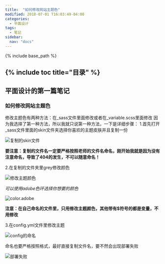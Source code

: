 ```yaml
---
title:  "如何修改网站主题色"
modified: 2018-07-01 T16:03:49-04:00
categories: 
  - 平面设计
tags:
  - 笔记
sidebar:
  nav: "docs"
---
```


{% include base_path %}

{% include toc title="目录" %}
---	
 	
## 平面设计的第一篇笔记
 	
### 如何修改网站主题色
 	
 修改主题色有两种方法：在_sass文件里面修改或者在_variable.scss里面修改
 因为我选择了第一种方法，所以我就只说第一种方法，一下是详细步骤：
 1.首先打开_sass文件里面的skin文件夹选择你喜欢的主题皮肤并且复制一份
 
 ![复制的skin文件](https://gitee.com/NFUNM030/minimal-mistakes/raw/master/images/复制的skin文件.png)

 **要注意：复制的文件名一定要严格按照老师的文件名命名，刚开始我就是因为没有注意命名，导致了404的发生，不可以随意命名！**
 
 2.在复制的文件夹里grey修改颜色
 
 ![修改主题颜色](https://gitee.com/NFUNM030/minimal-mistakes/raw/master/images/%E4%BF%AE%E6%94%B9%E4%B8%BB%E9%A2%98%E9%A2%9C%E8%89%B2.png)
 
 *可以使用adobe色环选择你想要的颜色*
 
 ![color.adobe](https://gitee.com/NFUNM030/minimal-mistakes/raw/master/images/color.adobe.png)
 
 **注意：在自己命名的文件里，只用修改主题颜色，其他带有$符号的都是变量，不用修改**
 
 3.在config.yml文件里修改主题
 
 ![config的命名](https://gitee.com/NFUNM030/minimal-mistakes/raw/master/images/config%E7%9A%84%E5%91%BD%E5%90%8D.png)

 命名也要严格按照格式，最好直接复制文件名，要不然会出现部署失败
 
 ![部署失败](https://gitee.com/NFUNM030/minimal-mistakes/raw/master/images/%E9%83%A8%E7%BD%B2%E5%A4%B1%E8%B4%A5.png)

 